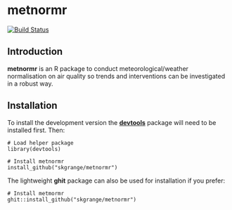 # **metnormr**

[![Build Status](https://travis-ci.org/skgrange/metnormr.svg?branch=master)](https://travis-ci.org/skgrange/metnormr)

## Introduction

**metnormr** is an R package to conduct meteorological/weather normalisation on air quality so trends and interventions can be investigated in a robust way. 

## Installation

To install the development version the [**devtools**](https://github.com/hadley/devtools) package will need to be installed first. Then:

```
# Load helper package
library(devtools)

# Install metnormr
install_github("skgrange/metnormr")
```

The lightweight **ghit** package can also be used for installation if you prefer: 

```
# Install metmormr
ghit::install_github("skgrange/metnormr")
```
